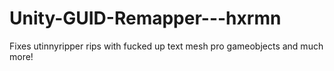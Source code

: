 # Unity-GUID-Remapper---hxrmn
Fixes utinnyripper rips with fucked up text mesh pro gameobjects and much more!
